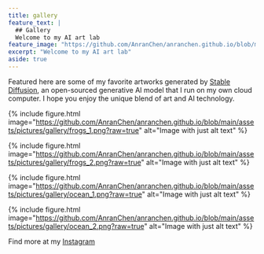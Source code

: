 ```yaml
---
title: gallery
feature_text: |
  ## Gallery
  Welcome to my AI art lab
feature_image: "https://github.com/AnranChen/anranchen.github.io/blob/main/assets/pictures/soft_cover2.png?raw=true"
excerpt: "Welcome to my AI art lab"
aside: true
---
```


Featured here are some of my favorite artworks generated by [Stable Diffusion](https://en.wikipedia.org/wiki/Stable_Diffusion), an open-sourced generative AI model that I run on my own cloud computer. I hope you enjoy the unique blend of art and AI technology.

{% include figure.html image="https://github.com/AnranChen/anranchen.github.io/blob/main/assets/pictures/gallery/frogs_1.png?raw=true" alt="Image with just alt text" %}

{% include figure.html image="https://github.com/AnranChen/anranchen.github.io/blob/main/assets/pictures/gallery/frogs_2.png?raw=true" alt="Image with just alt text" %}

{% include figure.html image="https://github.com/AnranChen/anranchen.github.io/blob/main/assets/pictures/gallery/ocean_1.png?raw=true" alt="Image with just alt text" %}

{% include figure.html image="https://github.com/AnranChen/anranchen.github.io/blob/main/assets/pictures/gallery/ocean_2.png?raw=true" alt="Image with just alt text" %}

Find more at my [Instagram](https://www.instagram.com/anranandychen/?hl=en)



